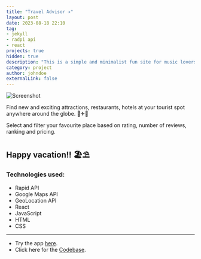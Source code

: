 ```yaml
---
title: "Travel Advisor ✈"
layout: post
date: 2023-08-18 22:10
tag: 
- jekyll 
- radpi api
- react
projects: true
hidden: true
description: "This is a simple and minimalist fun site for music lovers."
category: project
author: johndoe
externalLink: false
---
```

![Screenshot](/assets/images/travel-advisor.png)

Find new and exciting attractions, restaurants, hotels at your tourist spot anywhere around the globe. 🌴✈🚢

Select and filter your favourite place based on rating, number of reviews, ranking and pricing.

Happy vacation!! 🏖⛱
---
### Technologies used:
- Rapid API
- Google Maps API
- GeoLocation API
- React
- JavaScript
- HTML
- CSS

---

* Try the app [here](https://trawel-worldz.netlify.app/). 
* Click here for the [Codebase](https://github.com/anniepauline/travel_advisor).

